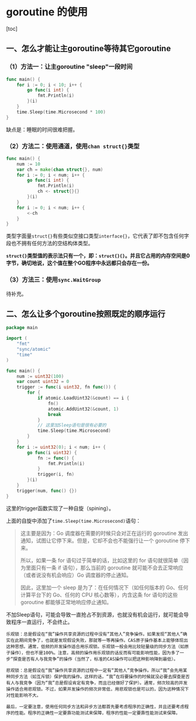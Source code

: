 # goroutine 的使用

[toc]

## 一、怎么才能让主goroutine等待其它goroutine

### （1）方法一：让主goroutine "sleep"一段时间

```go
func main() {
	for i := 0; i < 10; i++ {
		go func(i int) {
			fmt.Println(i)
		}(i)
	}
	time.Sleep(time.Microsecond * 100)
}
```

缺点是：睡眠的时间很难把握。

### （2）方法二：使用通道，使用`chan struct{}`类型

```go
func main() {
	num := 10
	var ch = make(chan struct{}, num)
	for i := 0; i < num; i++ {
		go func(i int) {
			fmt.Println(i)
			ch <- struct{}{}
		}(i)
	}
	for i := 0; i < num; i++ {
		<-ch
	}
}
```

类型字面量`struct{}`有些类似空接口类型`interface{}`，它代表了即不包含任何字段也不拥有任何方法的空结构体类型。

**`struct{}`类型值的表示法只有一个，即：`struct{}{}`。并且它占用的内存空间是0字节，确切地说，这个值在整个GO程序中永远都只会存在一份。**

### （3）方法三：使用`sync.WaitGroup`

待补充。

## 二、怎么让多个goroutine按照既定的顺序运行

```go
package main

import (
	"fmt"
	"sync/atomic"
	"time"
)

func main() {
	num := uint32(100)
	var count uint32 = 0
	trigger := func(i uint32, fn func()) {
		for {
			if atomic.LoadUint32(&count) == i {
				fn()
				atomic.AddUint32(&count, 1)
				break
			}
			// 这里加Sleep语句是很有必要的
			time.Sleep(time.Microsecond)
		}
	}
	for i := uint32(0); i < num; i++ {
		go func(i uint32) {
			fn := func() {
				fmt.Println(i)
			}
			trigger(i, fn)
		}(i)
	}
	trigger(num, func() {})
}
```

这里的trigger函数实现了一种自旋（spining）。

上面的自旋中添加了`time.Sleep(time.Microsecond)`语句：

> 这主要是因为：Go 调度器在需要的时候只会对正在运行的 goroutine 发出通知，试图让它停下来。但是，它却不会也不能强行让一个 goroutine 停下来。 
>
> 所以，如果一条 for 语句过于简单的话，比如这里的 for 语句就很简单（因为里面只有一条 if 语句），那么当前的 goroutine 就可能不会去正常响应（或者说没有机会响应）Go 调度器的停止通知。 
>
> 因此，这里加一个 sleep 是为了：在任何情况下（如任何版本的 Go、任何计算平台下的 Go、任何的 CPU 核心数等），内含这条 for 语句的这些 goroutine 都能够正常地响应停止通知。

不加Sleep语句，可能会导致一直抢占不到资源，也就没有机会运行，就可能会导致程序一直运行，不会终止。

```
乐观锁：总是假设在“我”操作共享资源的过程中没有“其他人”竞争操作。如果发现“其他人”确实在此期间竞争了，也就是发现假设失败，那就等一等再操作。CAS原子操作基本上能够体现出这种思想。通常，低频的并发操作适合用乐观锁。乐观锁一般会用比较轻量级的同步方法（如原子操作），但也不是100%。注意，高频的操作用乐观锁的话反而有可能影响性能，因为多了一步“探查是否有人与我竞争”的操作（当然了，标准的CAS操作可以把这种影响降到最低）。

悲观锁：总是假设在“我”操作共享资源的过程中一定有“其他人”竞争操作。所以“我”会先用某种同步方法（如互斥锁）保护我的操作。这样的话，“我”在将要操作的时候就没必要去探查是否有人与我竞争（因为“我”总是假设肯定有竞争，而且已经做好了保护）。通常，频次较高的并发操作适合用悲观锁。不过，如果并发操作的频次非常低，用悲观锁也是可以的，因为这种情况下对性能影响不大。

最后，一定要注意，使用任何同步方法和异步方法都首先要考虑程序的正确性，并且还要考虑程序的性能。程序的正确性一定要靠功能测试来保障，程序的性能一定要靠性能测试来保障。
```

